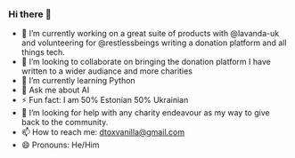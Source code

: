 ### Hi there 👋

- 🔭 I’m currently working on a great suite of products with @lavanda-uk and volunteering for @restlessbeings writing a donation platform and all things tech.
- 👯 I’m looking to collaborate on bringing the donation platform I have written to a wider audiance and more charities
- 🌱 I’m currently learning Python
- 💬 Ask me about AI
- ⚡ Fun fact: I am 50% Estonian 50% Ukrainian
- 🤔 I’m looking for help with any charity endeavour as my way to give back to the community.
- 📫 How to reach me: dtoxvanilla@gmail.com
- 😄 Pronouns: He/Him
